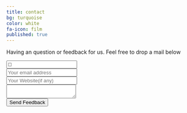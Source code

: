 ```yaml
---
title: contact
bg: turquoise
color: white
fa-icon: film
published: true
---
```



<div id="divform">
  <p>Having an question or feedback for us. Feel free to drop a mail below</p>
  <form id="form" class="topBefore" action="https://formspree.io/pady92@gmail.com" method="POST">
            <div class="input-group form-username">
              	<input id="name" type="text" placeholder="Your Name" name="sendername" value="&#xf007;">
            </div>
			<div class="input-group form-email">
                <input id="email" type="text" placeholder="Your email address" name="email" >
            </div>
			<div class="input-group form-website">
              	<input id="website" type="text" placeholder="Your Website(if any)" name="website">
            </div>
    		<div class="input-group form-text">
              	<textarea id="message" type="text" placeholder="Please share us your question or feedback." name="message" name="txt"> </textarea>
            </div>
            <input id="submit" type="submit" value="Send Feedback">
  </form>

</div>


<link rel="stylesheet" href="form.css">
